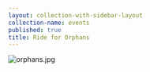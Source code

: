 ```yaml
---
layout: collection-with-sidebar-layout
collection-name: events
published: true
title: Ride for Orphans
---
```

![orphans.jpg]({{site.baseurl}}/media/orphans.jpg)
